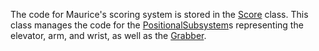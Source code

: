 The code for Maurice's scoring system is stored in the [Score](./classscore_1_1Score.html) class. This class manages the code for the [PositionalSubsystem](./classpositionalSubsystem_1_1PositionalSubsystem.html)s representing the elevator, arm, and wrist, as well as the [Grabber](./classgrabber_1_1Grabber.html).

